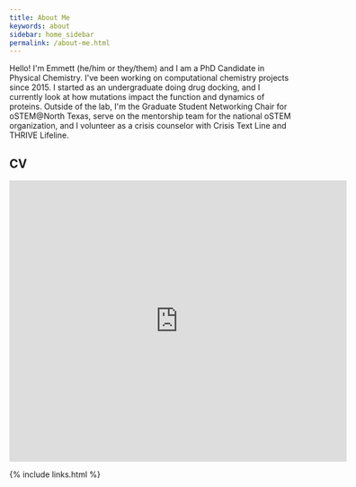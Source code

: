 ```yaml
---
title: About Me
keywords: about
sidebar: home_sidebar
permalink: /about-me.html
---
```


Hello! I'm Emmett (he/him or they/them) and I am a PhD Candidate in Physical
Chemistry.
I've been working on computational chemistry projects since 2015.
I started as an undergraduate doing drug docking, and I currently look at
how mutations impact the function and dynamics of proteins.
Outside of the lab, I'm the Graduate Student Networking Chair for
oSTEM@North Texas, serve on the mentorship team for the national oSTEM
organization, and I volunteer as a crisis counselor with Crisis Text Line
and THRIVE Lifeline.

## CV

<iframe src="https://docs.google.com/viewer?url=https://github.com/emleddin/CV/raw/main/EML-CV-GH.pdf&embedded=true" style="width:600px; height:500px;" frameborder="0"></iframe>


{% include links.html %}
